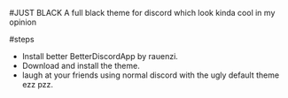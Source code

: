 #JUST BLACK 
A full black theme for discord which look kinda cool in my opinion 

#steps 

* Install better BetterDiscordApp by rauenzi.
* Download and install the theme.
* laugh at your friends using normal discord with the ugly default theme ezz pzz. 
